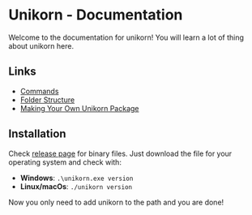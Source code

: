 # Unikorn - Documentation
Welcome to the documentation for unikorn! You will learn a lot of thing about unikorn here.

## Links
- [Commands](https://github.com/5elenay/unikorn/blob/main/docs/Commands.md)
- [Folder Structure](https://github.com/5elenay/unikorn/blob/main/docs/FolderStructure.md)
- [Making Your Own Unikorn Package](https://github.com/5elenay/unikorn/blob/main/docs/CreatingPackages.md)

## Installation
Check [release page](https://github.com/5elenay/unikorn/releases/latest) for binary files. Just download the file for your operating system and check with:

- **Windows**: `.\unikorn.exe version`
- **Linux/macOs**: `./unikorn version`

Now you only need to add unikorn to the path and you are done!